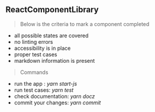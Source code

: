 ## ReactComponentLibrary

> Below is the criteria to mark a component completed
- all possible states are covered
- no linting errors
- accessibility is in place
- proper test cases
- markdown information is present


> Commands
  - run the app : *yarn start-js*
  - run test cases:  *yarn test*
  - check documentation: *yarn docz*
  - commit your changes: *yarn commit*
